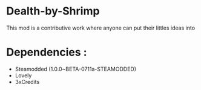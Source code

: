 # Dealth-by-Shrimp
This mod is a contributive work where anyone can put their littles ideas into
# Dependencies :
-  Steamodded (1.0.0~BETA-0711a-STEAMODDED)
-  Lovely
-  3xCredits
